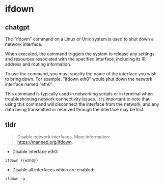 # ifdown 
## chatgpt 
The "ifdown" command on a Linux or Unix system is used to shut down a network interface. 

When executed, the command triggers the system to release any settings and resources associated with the specified interface, including its IP address and routing information. 

To use the command, you must specify the name of the interface you wish to bring down. For example, "ifdown eth0" would shut down the network interface named "eth0". 

This command is typically used in networking scripts or in terminal when troubleshooting network connectivity issues. It is important to note that using this command will disconnect the interface from the network, and any data being transmitted or received through the interface may be lost. 

## tldr 
 
> Disable network interfaces.
> More information: <https://manned.org/ifdown>.

- Disable interface eth0:

`ifdown {{eth0}}`

- Disable all interfaces which are enabled:

`ifdown -a`
